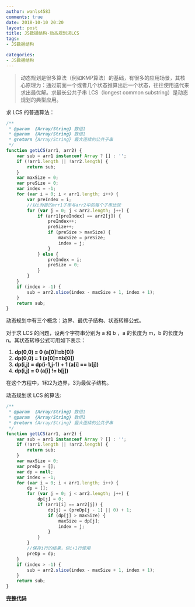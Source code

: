 ```yaml
---
author: wanls4583
comments: true
date: 2018-10-10 20:20
layout: post
title: JS数据结构-动态规划求LCS
tags:
- JS数据结构

categories:
- JS数据结构
---
```


> 动态规划是很多算法（例如KMP算法）的基础，有很多的应用场景，其核心原理为：通过前面一个或者几个状态推算出后一个状态，往往使用迭代来求出最优解。求最长公共子串 LCS（longest common substring）是动态规划的典型应用。

求 LCS 的普通算法：

```javascript
/**
 * @param  {Array/String} 数组1
 * @param  {Array/String} 数组1
 * @return {Array/String} 最大连续的公共子串
 */
function getLCS(arr1, arr2) {
    var sub = arr1 instanceof Array ? [] : '';
    if (!arr1.length || !arr2.length) {
        return sub;
    }
    var maxSize = 0;
    var preSize = 0;
    var index = -1;
    for (var i = 0; i < arr1.length; i++) {
        var preIndex = i;
        //以i为首的arr1子串与arr2中的每个子串比较
        for (var j = 0; j < arr2.length; j++) {
            if (arr1[preIndex] == arr2[j]) {
                preIndex++;
                preSize++;
                if (preSize > maxSize) {
                    maxSize = preSize;
                    index = j;
                }
            } else {
                preIndex = i;
                preSize = 0;
            }
        }
    }
    if (index > -1) {
        sub = arr2.slice(index - maxSize + 1, index + 1);
    }
    return sub;
}
```

动态规划中有三个概念：边界、最优子结构、状态转移公式。

对于求 LCS 的问题，设两个字符串分别为 a 和 b ，a 的长度为 m，b 的长度为 n。其状态转移公式可用如下表示：

1. **dp(0,0) = 0 (a[0]!=b[0])**
2. **dp(0,0) = 1 (a[0]==b[0])**
3. **dp(i,j) = dp(i-1,j-1) + 1 (a[i] == b[j])**
4. **dp(i,j) = 0 (a[i] != b[j])**

在这个方程中，1和2为边界，3为最优子结构。

动态规划求 LCS 的算法:

```javascript
/**
 * @param  {Array/String} 数组1
 * @param  {Array/String} 数组1
 * @return {Array/String} 最大连续的公共子串
 */
function getLCS(arr1, arr2) {
    var sub = arr1 instanceof Array ? [] : '';
    if (!arr1.length || !arr2.length) {
        return sub;
    }
    var maxSize = 0;
    var preDp = [];
    var dp = null;
    var index = -1;
    for (var i = 0; i < arr1.length; i++) {
        dp = [];
        for (var j = 0; j < arr2.length; j++) {
            dp[j] = 0;
            if (arr1[i] == arr2[j]) {
                dp[j] = (preDp[j - 1] || 0) + 1;
                if (dp[j] > maxSize) {
                    maxSize = dp[j];
                    index = j;
                }
            }
        }
        //保存i行的结果，供i+1行使用
        preDp = dp;
    }
    if (index > -1) {
        sub = arr2.slice(index - maxSize + 1, index + 1);
    }
    return sub;
}
```

[**完整代码**](https://github.com/wanls4583/js-dp-lcs/tree/master/src)


